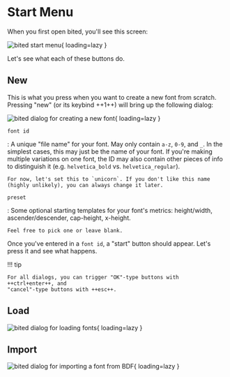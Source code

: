 # Start Menu

When you first open bited, you'll see this screen:

![bited start menu](assets/start.png){ loading=lazy }

Let's see what each of these buttons do.

## New

This is what you press when you want to create a new font from scratch.
Pressing "new" (or its keybind ++1++) will bring up the following dialog:

![bited dialog for creating a new font](assets/new.png){ loading=lazy }

`font id`

: A unique "file name" for your font. May only contain `a-z`, `0-9`, and `_`.
In the simplest cases, this may just be the name of your font. If you're making
multiple variations on one font, the ID may also contain other pieces of info
to distinguish it (e.g. `helvetica_bold` vs. `helvetica_regular`).

    For now, let's set this to `unicorn`. If you don't like this name
    (highly unlikely), you can always change it later.

`preset`

: Some optional starting templates for your font's metrics: height/width,
ascender/descender, cap-height, x-height.

    Feel free to pick one or leave blank.

Once you've entered in a `font id`, a "start" button should appear. Let's press
it and see what happens.

!!! tip

    For all dialogs, you can trigger "OK"-type buttons with ++ctrl+enter++, and
    "cancel"-type buttons with ++esc++.

## Load

![bited dialog for loading fonts](assets/load.png){ loading=lazy }

## Import

![bited dialog for importing a font from BDF](assets/import.png){ loading=lazy }

